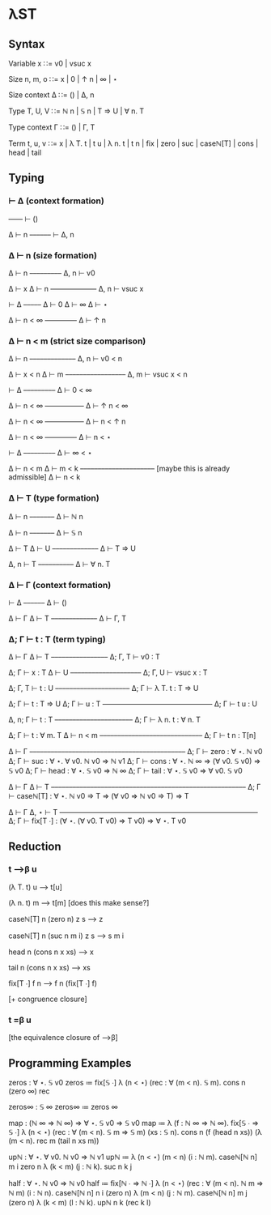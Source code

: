 # λST

## Syntax

Variable x
  ∷= v0
  |  vsuc x


Size n, m, o
  ∷= x
  |  0
  |  ↑ n
  |  ∞
  |  ⋆
  
  
Size context Δ
  ∷= ()
  |  Δ, n
  

Type T, U, V
  ∷= ℕ n
  |  𝕊 n
  |  T ⇒ U
  |  ∀ n. T
  

Type context Γ
  ∷= ()
  |  Γ, T
  

Term t, u, v
  ∷= x
  |  λ T. t
  |  t u
  |  λ n. t
  |  t n
  |  fix
  |  zero
  |  suc
  |  caseℕ[T]
  |  cons
  |  head
  |  tail
  
  
## Typing

### ⊢ Δ (context formation)

––––
⊢ ()


Δ ⊢ n
––––––
⊢ Δ, n


### Δ ⊢ n (size formation)

Δ ⊢ n
–––––––––
Δ, n ⊢ v0


Δ ⊢ x   Δ ⊢ n
–––––––––––––
Δ, n ⊢ vsuc x


⊢ Δ
–––––
Δ ⊢ 0
Δ ⊢ ∞
Δ ⊢ ⋆


Δ ⊢ n < ∞
–––––––––
Δ ⊢ ↑ n


### Δ ⊢ n < m (strict size comparison)

Δ ⊢ n
–––––––––––––
Δ, n ⊢ v0 < n


Δ ⊢ x < n   Δ ⊢ m
–––––––––––––––––
Δ, m ⊢ vsuc x < n


⊢ Δ
–––––––––
Δ ⊢ 0 < ∞


Δ ⊢ n < ∞
–––––––––––
Δ ⊢ ↑ n < ∞


Δ ⊢ n < ∞
–––––––––––
Δ ⊢ n < ↑ n


Δ ⊢ n < ∞
–––––––––
Δ ⊢ n < ⋆


⊢ Δ
–––––––––
Δ ⊢ ∞ < ⋆


Δ ⊢ n < m   Δ ⊢ m < k
–––––––––––––––––––––   [maybe this is already admissible]
Δ ⊢ n < k


### Δ ⊢ T (type formation)

Δ ⊢ n
–––––––
Δ ⊢ ℕ n


Δ ⊢ n
–––––––
Δ ⊢ 𝕊 n


Δ ⊢ T   Δ ⊢ U
–––––––––––––
Δ ⊢ T ⇒ U


Δ, n ⊢ T
––––––––––
Δ ⊢ ∀ n. T


### Δ ⊢ Γ (context formation)

⊢ Δ
––––––
Δ ⊢ ()


Δ ⊢ Γ   Δ ⊢ T
–––––––––––––
Δ ⊢ Γ, T


### Δ; Γ ⊢ t : T (term typing)

Δ ⊢ Γ   Δ ⊢ T
––––––––––––––––
Δ; Γ, T ⊢ v0 : T


Δ; Γ ⊢ x : T   Δ ⊢ U
––––––––––––––––––––
Δ; Γ, U ⊢ vsuc x : T


Δ; Γ, T ⊢ t : U
–––––––––––––––––––––
Δ; Γ ⊢ λ T. t : T ⇒ U


Δ; Γ ⊢ t : T ⇒ U   Δ; Γ ⊢ u : T
–––––––––––––––––––––––––––––––
Δ; Γ ⊢ t u : U


Δ, n; Γ ⊢ t : T
––––––––––––––––––––––
Δ; Γ ⊢ λ n. t : ∀ n. T


Δ; Γ ⊢ t : ∀ m. T   Δ ⊢ n < m
–––––––––––––––––––––––––––––
Δ; Γ ⊢ t n : T[n]


Δ ⊢ Γ
––––––––––––––––––––––––––––––––––––––––––––
Δ; Γ ⊢ zero : ∀ ⋆. ℕ v0
Δ; Γ ⊢ suc : ∀ ⋆. ∀ v0. ℕ v0 ⇒ ℕ v1
Δ; Γ ⊢ cons : ∀ ⋆. ℕ ∞ ⇒ (∀ v0. 𝕊 v0) ⇒ 𝕊 v0
Δ; Γ ⊢ head : ∀ ⋆. 𝕊 v0 ⇒ ℕ ∞
Δ; Γ ⊢ tail : ∀ ⋆. 𝕊 v0 ⇒ ∀ v0. 𝕊 v0


Δ ⊢ Γ   Δ ⊢ T
–––––––––––––––––––––––––––––––––––––––––––––––––––––––
Δ; Γ ⊢ caseℕ[T] : ∀ ⋆. ℕ v0 ⇒ T ⇒ (∀ v0 ⇒ ℕ v0 ⇒ T) ⇒ T


Δ ⊢ Γ   Δ, ⋆ ⊢ T
––––––––––––––––––––––––––––––––––––––––––––––––––––––––
Δ; Γ ⊢ fix[T ∙] : (∀ ⋆. (∀ v0. T v0) ⇒ T v0) ⇒ ∀ ⋆. T v0


## Reduction

### t ⟶β u

(λ T. t) u ⟶ t[u]

(λ n. t) m ⟶ t[m]  [does this make sense?]

caseℕ[T] n (zero n) z s ⟶ z

caseℕ[T] n (suc n m i) z s ⟶ s m i

head n (cons n x xs) ⟶ x

tail n (cons n x xs) ⟶ xs

fix[T ∙] f n ⟶ f n (fix[T ∙] f)

[+ congruence closure]


### t =β u

[the equivalence closure of ⟶β]


## Programming Examples

zeros : ∀ ⋆. 𝕊 v0
zeros ≔ fix[𝕊 ∙] λ (n < ⋆) (rec : ∀ (m < n). 𝕊 m).
        cons n (zero ∞) rec


zeros∞ : 𝕊 ∞
zeros∞ ≔ zeros ∞


map : (ℕ ∞ ⇒ ℕ ∞) ⇒ ∀ ⋆. 𝕊 v0 ⇒ 𝕊 v0
map ≔ λ (f : ℕ ∞ ⇒ ℕ ∞).
      fix[𝕊 ∙ ⇒ 𝕊 ∙] λ (n < ⋆) (rec : ∀ (m < n). 𝕊 m ⇒ 𝕊 m) (xs : 𝕊 n).
      cons n (f (head n xs)) (λ (m < n). rec m (tail n xs m)) 
      
      
upℕ : ∀ ⋆. ∀ v0. ℕ v0 ⇒ ℕ v1
upℕ ≔ λ (n < ⋆) (m < n) (i : ℕ m).
        caseℕ[ℕ n] m i
          zero n
          λ (k < m) (j : ℕ k).
            suc n k j


half : ∀ ⋆. ℕ v0 ⇒ ℕ v0
half ≔ fix[ℕ ∙ ⇒ ℕ ∙] λ (n < ⋆) (rec : ∀ (m < n). ℕ m ⇒ ℕ m) (i : ℕ n).
         caseℕ[ℕ n] n i
           (zero n)
           λ (m < n) (j : ℕ m).
             caseℕ[ℕ n] m j
               (zero n)
               λ (k < m) (l : ℕ k).
                 upℕ n k (rec k l)

